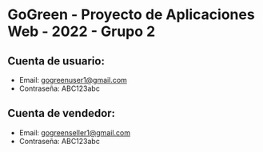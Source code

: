 # GoGreen - Proyecto de Aplicaciones Web - 2022 - Grupo 2

## Cuenta de usuario:
- Email: gogreenuser1@gmail.com
- Contraseña: ABC123abc

## Cuenta de vendedor:
- Email: gogreenseller1@gmail.com
- Contraseña: ABC123abc


